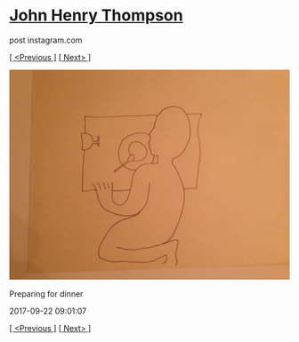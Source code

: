 # [John Henry Thompson](../README.md)
post instagram.com

[[ <Previous ]](2017-09-22-3.md) [[ Next> ]](2017-09-22-5.md)

[![](../media/2017-09-22/Preparing-for-dinner.jpg)](../README.md)

Preparing for dinner

2017-09-22 09:01:07

[[ <Previous ]](2017-09-22-3.md) [[ Next> ]](2017-09-22-5.md)